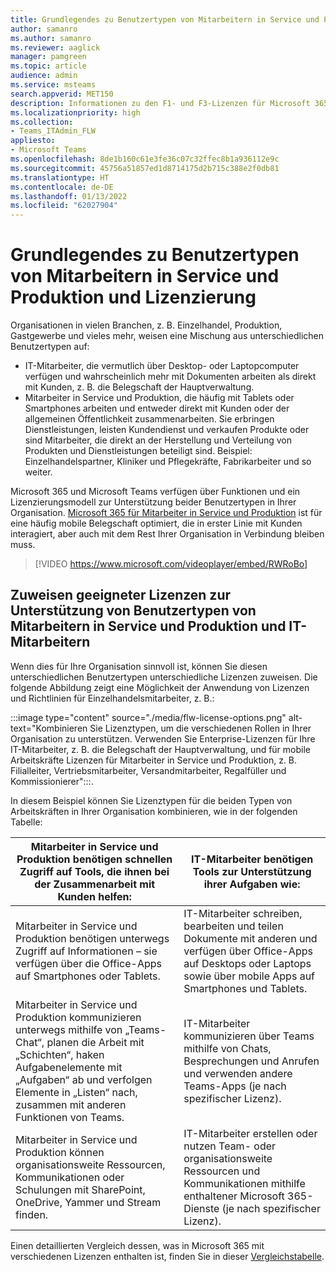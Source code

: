 ```yaml
---
title: Grundlegendes zu Benutzertypen von Mitarbeitern in Service und Produktion und Lizenzierung
author: samanro
ms.author: samanro
ms.reviewer: aaglick
manager: pamgreen
ms.topic: article
audience: admin
ms.service: msteams
search.appverid: MET150
description: Informationen zu den F1- und F3-Lizenzen für Microsoft 365 für Mitarbeiter in Service und Produktion SKU und was sie beinhalten.
ms.localizationpriority: high
ms.collection:
- Teams_ITAdmin_FLW
appliesto:
- Microsoft Teams
ms.openlocfilehash: 8de1b160c61e3fe36c07c32ffec8b1a936112e9c
ms.sourcegitcommit: 45756a51857ed1d8714175d2b715c388e2f0db81
ms.translationtype: HT
ms.contentlocale: de-DE
ms.lasthandoff: 01/13/2022
ms.locfileid: "62027904"
---
```

# <a name="understand-frontline-worker-user-types-and-licensing"></a>Grundlegendes zu Benutzertypen von Mitarbeitern in Service und Produktion und Lizenzierung

Organisationen in vielen Branchen, z. B. Einzelhandel, Produktion, Gastgewerbe und vieles mehr, weisen eine Mischung aus unterschiedlichen Benutzertypen auf:

- IT-Mitarbeiter, die vermutlich über Desktop- oder Laptopcomputer verfügen und wahrscheinlich mehr mit Dokumenten arbeiten als direkt mit Kunden, z. B. die Belegschaft der Hauptverwaltung.
- Mitarbeiter in Service und Produktion, die häufig mit Tablets oder Smartphones arbeiten und entweder direkt mit Kunden oder der allgemeinen Öffentlichkeit zusammenarbeiten. Sie erbringen Dienstleistungen, leisten Kundendienst und verkaufen Produkte oder sind Mitarbeiter, die direkt an der Herstellung und Verteilung von Produkten und Dienstleistungen beteiligt sind. Beispiel: Einzelhandelspartner, Kliniker und Pflegekräfte, Fabrikarbeiter und so weiter.

Microsoft 365 und Microsoft Teams verfügen über Funktionen und ein Lizenzierungsmodell zur Unterstützung beider Benutzertypen in Ihrer Organisation. [Microsoft 365 für Mitarbeiter in Service und Produktion](https://www.microsoft.com/microsoft-365/enterprise/frontline) ist für eine häufig mobile Belegschaft optimiert, die in erster Linie mit Kunden interagiert, aber auch mit dem Rest Ihrer Organisation in Verbindung bleiben muss.

> [!VIDEO https://www.microsoft.com/videoplayer/embed/RWRoBo]

## <a name="assign-appropriate-licenses-to-support-frontline-worker-and-information-worker-user-types"></a>Zuweisen geeigneter Lizenzen zur Unterstützung von Benutzertypen von Mitarbeitern in Service und Produktion und IT-Mitarbeitern

Wenn dies für Ihre Organisation sinnvoll ist, können Sie diesen unterschiedlichen Benutzertypen unterschiedliche Lizenzen zuweisen. Die folgende Abbildung zeigt eine Möglichkeit der Anwendung von Lizenzen und Richtlinien für Einzelhandelsmitarbeiter, z. B.:

:::image type="content" source="./media/flw-license-options.png" alt-text="Kombinieren Sie Lizenztypen, um die verschiedenen Rollen in Ihrer Organisation zu unterstützen. Verwenden Sie Enterprise-Lizenzen für Ihre IT-Mitarbeiter, z. B. die Belegschaft der Hauptverwaltung, und für mobile Arbeitskräfte Lizenzen für Mitarbeiter in Service und Produktion, z. B. Filialleiter, Vertriebsmitarbeiter, Versandmitarbeiter, Regalfüller und Kommissionierer":::.

In diesem Beispiel können Sie Lizenztypen für die beiden Typen von Arbeitskräften in Ihrer Organisation kombinieren, wie in der folgenden Tabelle:

| Mitarbeiter in Service und Produktion benötigen schnellen Zugriff auf Tools, die ihnen bei der Zusammenarbeit mit Kunden helfen: | IT-Mitarbeiter benötigen Tools zur Unterstützung ihrer Aufgaben wie: |
| ----- | ----- |
| Mitarbeiter in Service und Produktion benötigen unterwegs Zugriff auf Informationen – sie verfügen über die Office-Apps auf Smartphones oder Tablets. | IT-Mitarbeiter schreiben, bearbeiten und teilen Dokumente mit anderen und verfügen über Office-Apps auf Desktops oder Laptops sowie über mobile Apps auf Smartphones und Tablets. |
| Mitarbeiter in Service und Produktion kommunizieren unterwegs mithilfe von „Teams-Chat“, planen die Arbeit mit „Schichten“, haken Aufgabenelemente mit „Aufgaben“ ab und verfolgen Elemente in „Listen“ nach, zusammen mit anderen Funktionen von Teams.  | IT-Mitarbeiter kommunizieren über Teams mithilfe von Chats, Besprechungen und Anrufen und verwenden andere Teams-Apps (je nach spezifischer Lizenz). |
| Mitarbeiter in Service und Produktion können organisationsweite Ressourcen, Kommunikationen oder Schulungen mit SharePoint, OneDrive, Yammer und Stream finden. | IT-Mitarbeiter erstellen oder nutzen Team- oder organisationsweite Ressourcen und Kommunikationen mithilfe enthaltener Microsoft 365-Dienste (je nach spezifischer Lizenz). |

Einen detaillierten Vergleich dessen, was in Microsoft 365 mit verschiedenen Lizenzen enthalten ist, finden Sie in dieser [Vergleichstabelle](https://go.microsoft.com/fwlink/?linkid=2139145).
